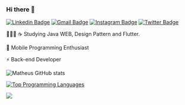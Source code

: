 ### Hi there :rocket:	


[![Linkedin Badge](https://img.shields.io/badge/linkedin-%230077B5.svg?&style=flat-square&logo=linkedin&logoColor=white)](https://www.linkedin.com/in/matheus8/) [![Gmail Badge](https://img.shields.io/badge/-mr634680@gmail.com-c14438?style=flat-square&logo=Gmail&logoColor=white&link=mailto:mr634580@gmail.com)](mailto:mr634580@gmail.com) [![Instagram Badge](https://img.shields.io/badge/instagram-%23E4405F.svg?&style=flat-square&logo=instagram&logoColor=white)](https://www.instagram.com/matheusualves/) [![Twitter Badge](https://img.shields.io/twitter/follow/mtrs8_?style=social)](https://twitter.com/mtrs8_)

👨🏻‍💻 :coffee: Studying Java WEB, Design Pattern and Flutter.

:iphone: Mobile Programming Enthusiast

:zap: Back-end Developer

![Matheus GitHub stats](https://github-readme-stats.vercel.app/api?username=mtrs8&show_icons=true&theme=radical) 

[![Top Programming Languages](https://github-readme-stats.vercel.app/api/wakatime?username=mtrs8)](https://github.com/anuraghazra/github-readme-stats)

![](https://komarev.com/ghpvc/?username=mtrs8&color=006bed)





